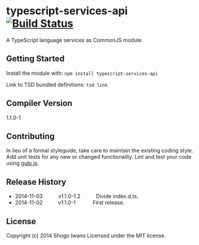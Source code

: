 # typescript-services-api [![Build Status](https://secure.travis-ci.org/shiwano/typescript-services-api.png?branch=master)](http://travis-ci.org/shiwano/typescript-services-api)

A TypeScript language services as CommonJS module.

## Getting Started
Install the module with: `npm install typescript-services-api`

Link to TSD bundled definitions: `tsd link`

## Compiler Version
1.1.0-1

## Contributing
In lieu of a formal styleguide, take care to maintain the existing coding style. Add unit tests for any new or changed functionality. Lint and test your code using [gulp.js](http://gulpjs.com/).

## Release History
 * 2014-11-03   v1.1.0-1.2   Divide index.d.ts.
 * 2014-11-02   v1.1.0-1     First release.

## License
Copyright (c) 2014 Shogo Iwano
Licensed under the MIT license.
